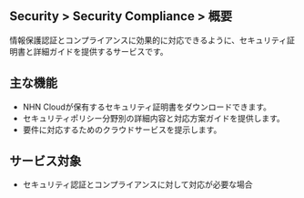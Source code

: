 ## Security > Security Compliance > 概要

情報保護認証とコンプライアンスに効果的に対応できるように、セキュリティ証明書と詳細ガイドを提供するサービスです。

## 主な機能

* NHN Cloudが保有するセキュリティ証明書をダウンロードできます。
* セキュリティポリシー分野別の詳細内容と対応方案ガイドを提供します。
* 要件に対応するためのクラウドサービスを提示します。

## サービス対象

* セキュリティ認証とコンプライアンスに対して対応が必要な場合
